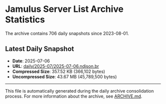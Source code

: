 # Jamulus Server List Archive Statistics

The archive contains 706 daily snapshots since 2023-08-01.

## Latest Daily Snapshot

- **Date**: 2025-07-06
- **URL**: [daily/2025-07/2025-07-06.ndjson.br](https://jamulus-archive.ap-south-1.linodeobjects.com/main/daily/2025-07/2025-07-06.ndjson.br)
- **Compressed Size**: 357.52 KB (366,102 bytes)
- **Uncompressed Size**: 43.67 MB (45,789,500 bytes)

---

This file is automatically generated during the daily archive consolidation process.
For more information about the archive, see [ARCHIVE.md](ARCHIVE.md).
